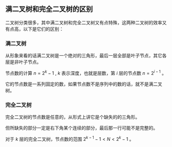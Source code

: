 ## 满二叉树和完全二叉树的区别

二叉树分类很多，其中满二叉树和完全二叉树又有点特殊，这两种二叉树的效率又有点高，以下是它们的区别：

### 满二叉树

从形象来看的话满二叉树是一个绝对的三角形，最后一层全部是叶子节点，其它各层是非叶子节点。

节点数的计算 $n=2^k - 1$ , $k$ 表示深度，也就是层数，第 $i$ 层的节点数 $n= 2^{i- 1}$ 。

它的节点数是一系列固定的数，如果节点数不是序列中的数的话，就不是满二叉树。

### 完全二叉树

完全二叉树的节点数是任意的，从形式上讲它是个缺失的的三角形。

但所缺失的部分一定是右下角某个连续的部分，最后那一行可能不是完整的。

对于 $k$ 层的完全二叉树，节点数的范围 $2^ {k - 1} -1 < N< 2^k - 1$ 。
